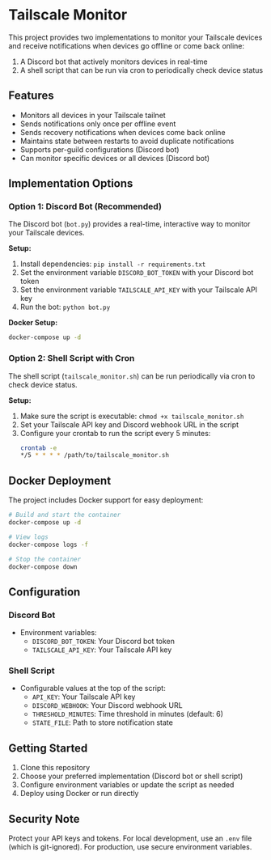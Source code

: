# Tailscale Monitor

This project provides two implementations to monitor your Tailscale devices and receive notifications when devices go offline or come back online:

1. A Discord bot that actively monitors devices in real-time
2. A shell script that can be run via cron to periodically check device status

## Features

- Monitors all devices in your Tailscale tailnet
- Sends notifications only once per offline event
- Sends recovery notifications when devices come back online
- Maintains state between restarts to avoid duplicate notifications
- Supports per-guild configurations (Discord bot)
- Can monitor specific devices or all devices (Discord bot)

## Implementation Options

### Option 1: Discord Bot (Recommended)

The Discord bot (`bot.py`) provides a real-time, interactive way to monitor your Tailscale devices.

**Setup:**
1. Install dependencies: `pip install -r requirements.txt`
2. Set the environment variable `DISCORD_BOT_TOKEN` with your Discord bot token
3. Set the environment variable `TAILSCALE_API_KEY` with your Tailscale API key
4. Run the bot: `python bot.py`

**Docker Setup:**
```bash
docker-compose up -d
```

### Option 2: Shell Script with Cron

The shell script (`tailscale_monitor.sh`) can be run periodically via cron to check device status.

**Setup:**
1. Make sure the script is executable: `chmod +x tailscale_monitor.sh`
2. Set your Tailscale API key and Discord webhook URL in the script
3. Configure your crontab to run the script every 5 minutes:
   ```bash
   crontab -e
   */5 * * * * /path/to/tailscale_monitor.sh
   ```

## Docker Deployment

The project includes Docker support for easy deployment:

```bash
# Build and start the container
docker-compose up -d

# View logs
docker-compose logs -f

# Stop the container
docker-compose down
```

## Configuration

### Discord Bot
- Environment variables:
  - `DISCORD_BOT_TOKEN`: Your Discord bot token
  - `TAILSCALE_API_KEY`: Your Tailscale API key

### Shell Script
- Configurable values at the top of the script:
  - `API_KEY`: Your Tailscale API key
  - `DISCORD_WEBHOOK`: Your Discord webhook URL
  - `THRESHOLD_MINUTES`: Time threshold in minutes (default: 6)
  - `STATE_FILE`: Path to store notification state

## Getting Started

1. Clone this repository
2. Choose your preferred implementation (Discord bot or shell script)
3. Configure environment variables or update the script as needed
4. Deploy using Docker or run directly

## Security Note

Protect your API keys and tokens. For local development, use an `.env` file (which is git-ignored). For production, use secure environment variables.

